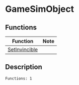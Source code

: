 # GameSimObject
## Functions
| Function | Note |
|----------|------|
|[SetInvincible](SetInvincible.md)| |
## Description
```
Functions: 1
```